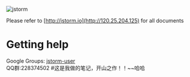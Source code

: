 ﻿![jstorm](http://jstorm.io/img/jstorm-small.jpg)

Please refer to [http://jstorm.io](http://120.25.204.125) for all documents


# Getting help
Google Groups: [jstorm-user](https://groups.google.com/forum/#!forum/jstorm-user)<br />
QQ群:228374502
#这是我做的笔记，开山之作！！~~哈哈
